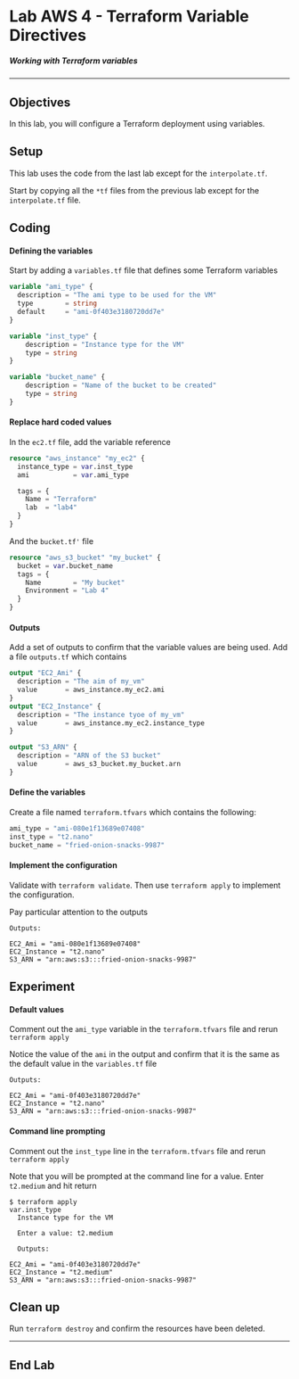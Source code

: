 # Lab AWS 4 - Terraform Variable Directives

##### Working with Terraform variables

---

## Objectives

In this lab, you will configure a Terraform deployment using variables.

## Setup

This lab uses the code from the last lab except for the `interpolate.tf`. 

Start by copying all the `*tf` files from the previous lab except for the `interpolate.tf` file.

## Coding

#### Defining the variables

Start by adding a `variables.tf` file that defines some Terraform variables

```terraform
variable "ami_type" {
  description = "The ami type to be used for the VM"
  type        = string
  default     = "ami-0f403e3180720dd7e"
}

variable "inst_type" {
    description = "Instance type for the VM"
    type = string
}

variable "bucket_name" {
    description = "Name of the bucket to be created"
    type = string
}
```

#### Replace hard coded values

In the `ec2.tf` file, add the variable reference

```terraform
resource "aws_instance" "my_ec2" {
  instance_type = var.inst_type
  ami           = var.ami_type

  tags = {
    Name = "Terraform"
    lab  = "lab4"
  }
}
```

And the `bucket.tf'` file

```terraform
resource "aws_s3_bucket" "my_bucket" {
  bucket = var.bucket_name
  tags = {
    Name        = "My bucket"
    Environment = "Lab 4"
  }
}
```

#### Outputs

Add a set of outputs to confirm that the variable values are being used. Add a file `outputs.tf` which contains

```terraform
output "EC2_Ami" {
  description = "The aim of my_vm"
  value       = aws_instance.my_ec2.ami
}
output "EC2_Instance" {
  description = "The instance tyoe of my_vm"
  value       = aws_instance.my_ec2.instance_type
}

output "S3_ARN" {
  description = "ARN of the S3 bucket"
  value       = aws_s3_bucket.my_bucket.arn
}
```

#### Define the variables

Create a file named `terraform.tfvars` which contains the following:

```terraform
ami_type = "ami-080e1f13689e07408"
inst_type = "t2.nano"
bucket_name = "fried-onion-snacks-9987"
```

#### Implement the configuration

Validate with `terraform validate`. Then use `terraform apply` to implement the configuration.

Pay particular attention to the outputs


```console
Outputs:

EC2_Ami = "ami-080e1f13689e07408"
EC2_Instance = "t2.nano"
S3_ARN = "arn:aws:s3:::fried-onion-snacks-9987"
```

## Experiment 

#### Default values

Comment out the `ami_type` variable in the `terraform.tfvars` file and rerun `terraform apply`

Notice the value of the `ami` in the output and confirm that it is the same as the default value in the `variables.tf` file

```console
Outputs:

EC2_Ami = "ami-0f403e3180720dd7e"
EC2_Instance = "t2.nano"
S3_ARN = "arn:aws:s3:::fried-onion-snacks-9987"
```

#### Command line prompting

Comment out the `inst_type` line in the `terraform.tfvars` file and rerun `terraform apply`

Note that you will be prompted at the command line for a value. Enter `t2.medium` and hit return

```console
$ terraform apply
var.inst_type
  Instance type for the VM

  Enter a value: t2.medium
  
  Outputs:

EC2_Ami = "ami-0f403e3180720dd7e"
EC2_Instance = "t2.medium"
S3_ARN = "arn:aws:s3:::fried-onion-snacks-9987"
```

## Clean up

Run `terraform destroy` and confirm the resources have been deleted.

---
 
## End Lab
